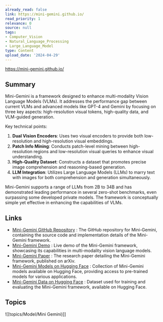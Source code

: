 ```yaml
---
already_read: false
link: https://mini-gemini.github.io/
read_priority: 1
relevance: 0
source: null
tags:
- Computer_Vision
- Natural_Language_Processing
- Large_Language_Model
type: Content
upload_date: '2024-04-29'
---
```


https://mini-gemini.github.io/
## Summary

Mini-Gemini is a framework designed to enhance multi-modality Vision Language Models (VLMs). It addresses the performance gap between current VLMs and advanced models like GPT-4 and Gemini by focusing on three key aspects: high-resolution visual tokens, high-quality data, and VLM-guided generation.

Key technical points:
1. **Dual Vision Encoders**: Uses two visual encoders to provide both low-resolution and high-resolution visual embeddings.
2. **Patch Info Mining**: Conducts patch-level mining between high-resolution regions and low-resolution visual queries to enhance visual understanding.
3. **High-Quality Dataset**: Constructs a dataset that promotes precise image comprehension and reasoning-based generation.
4. **LLM Integration**: Utilizes Large Language Models (LLMs) to marry text with images for both comprehension and generation simultaneously.

Mini-Gemini supports a range of LLMs from 2B to 34B and has demonstrated leading performance in several zero-shot benchmarks, even surpassing some developed private models. The framework is conceptually simple yet effective in enhancing the capabilities of VLMs.
## Links

- [Mini-Gemini GitHub Repository](https://github.com/dvlab-research/MiniGemini) : The GitHub repository for Mini-Gemini, containing the source code and implementation details of the Mini-Gemini framework.
- [Mini-Gemini Demo](http://103.170.5.190:7860/) : Live demo of the Mini-Gemini framework, showcasing its capabilities in multi-modality vision language models.
- [Mini-Gemini Paper](https://arxiv.org/abs/2403.18814) : The research paper detailing the Mini-Gemini framework, published on arXiv.
- [Mini-Gemini Models on Hugging Face](https://huggingface.co/collections/YanweiLi/mini-gemini-6603c50b9b43d044171d0854) : Collection of Mini-Gemini models available on Hugging Face, providing access to pre-trained models for various applications.
- [Mini-Gemini Data on Hugging Face](https://huggingface.co/collections/YanweiLi/mini-gemini-data-660463ea895a01d8f367624e) : Dataset used for training and evaluating the Mini-Gemini framework, available on Hugging Face.

## Topics

![[topics/Model/Mini Gemini)]]